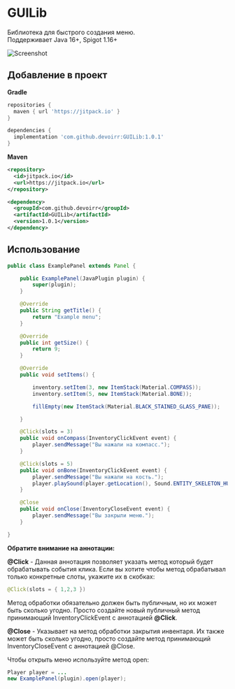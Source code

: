 # GUILib

<t>Библиотека для быстрого создания меню.<br>
<t>Поддерживает Java 16+, Spigot 1.16+<t>

![Screenshot](https://github.com/devoirr/GUILib/assets/138160506/bb90b9f9-7a2a-4809-b1d0-460884b0b9a9)


## Добавление в проект
**Gradle**
``` gradle
repositories {
  maven { url 'https://jitpack.io' }
}

dependencies {
  implementation 'com.github.devoirr:GUILib:1.0.1'
}
```
**Maven**
``` xml
<repository>
  <id>jitpack.io</id>
  <url>https://jitpack.io</url>
</repository>

<dependency>
  <groupId>com.github.devoirr</groupId>
  <artifactId>GUILib</artifactId>
  <version>1.0.1</version>
</dependency>
```

## Использование
``` java
public class ExamplePanel extends Panel {

    public ExamplePanel(JavaPlugin plugin) {
        super(plugin);
    }

    @Override
    public String getTitle() {
        return "Example menu";
    }

    @Override
    public int getSize() {
        return 9;
    }

    @Override
    public void setItems() {

        inventory.setItem(3, new ItemStack(Material.COMPASS));
        inventory.setItem(5, new ItemStack(Material.BONE));

        fillEmpty(new ItemStack(Material.BLACK_STAINED_GLASS_PANE));

    }

    @Click(slots = 3)
    public void onCompass(InventoryClickEvent event) {
        player.sendMessage("Вы нажали на компасс.");
    }

    @Click(slots = 5)
    public void onBone(InventoryClickEvent event) {
        player.sendMessage("Вы нажали на кость.");
        player.playSound(player.getLocation(), Sound.ENTITY_SKELETON_HURT, 1f, 1f);
    }

    @Close
    public void onClose(InventoryCloseEvent event) {
        player.sendMessage("Вы закрыли меню.");
    }

}

```
__Обратите внимание на аннотации:__ </p>
**@Click** - Данная аннотация позволяет указать метод который будет обрабатывать
события клика. Если вы хотите чтобы метод обрабатывал только конкретные слоты,
укажите их в скобках: 
``` java 
@Click(slots = { 1,2,3 })
```
Метод обработки обязательно должен быть публичным, но их может быть сколько угодно.
Просто создайте новый публичный метод принимающий InventoryClickEvent с аннотацией **@Click**.

**@Close** - Указывает на метод обработки закрытия инвентаря. Их также может быть сколько угодно,
просто создайте метод принимающий InventoryCloseEvent с аннотацией @Close.

Чтобы открыть меню используйте метод open:
``` java
Player player = ...
new ExamplePanel(plugin).open(player);
```
<t></t>
